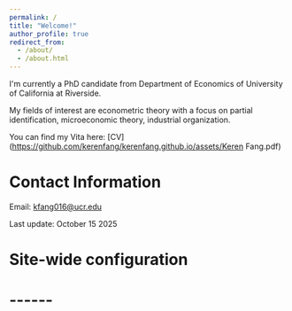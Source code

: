 ```yaml
---
permalink: /
title: "Welcome!"
author_profile: true
redirect_from: 
  - /about/
  - /about.html
---
```



I'm currently a PhD candidate from Department of Economics of University of California at Riverside.

My fields of interest are econometric theory with a focus on partial identification, microeconomic theory, industrial organization.

You can find my Vita here: [CV](https://github.com/kerenfang/kerenfang.github.io/assets/Keren Fang.pdf)


Contact Information
======
Email: kfang016@ucr.edu

Last update: October 15 2025

# Site-wide configuration
# ------
